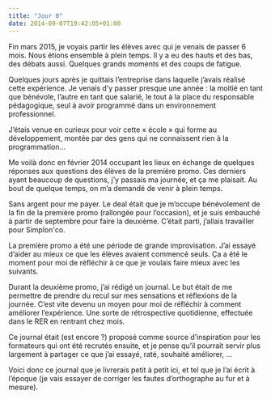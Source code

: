 ```yaml
---
title: "Jour 0"
date: 2014-09-07T19:42:05+01:00
---
```


Fin mars 2015, je voyais partir les élèves avec qui je venais de passer 6 mois.
Nous étions ensemble à plein temps. Il y a eu des hauts et des bas, des débats
aussi. Quelques grands moments et des coups de fatigue.


Quelques jours après je quittais l’entreprise dans laquelle j’avais réalisé
cette expérience. Je venais d’y passer presque une année : la moitié en tant
que bénévole, l’autre en tant que salarié, le tout à la place du responsable
pédagogique, seul à avoir programmé dans un environnement professionnel.

J’étais venue en curieux pour voir cette « école » qui forme au développement,
montée par des gens qui ne connaissent rien à la programmation…

Me voilà donc en février 2014 occupant les lieux en échange de quelques
réponses aux questions des élèves de la première promo. Ces derniers ayant
beaucoup de questions, j’y passais ma journée, et ça me plaisait. Au bout de
quelque temps, on m’a demandé de venir à plein temps.

Sans argent pour me payer. Le deal était que je m’occupe bénévolement de la fin
de la première promo (rallongée pour l’occasion), et je suis embauché à partir
de septembre pour faire la deuxième. C’était parti, j’allais travailler pour
Simplon'co.

La première promo a été une période de grande improvisation. J’ai essayé
d’aider au mieux ce que les élèves avaient commencé seuls. Ça a été le moment
pour moi de réfléchir à ce que je voulais faire mieux avec les suivants.

Durant la deuxième promo, j’ai rédigé un journal. Le but était de me permettre
de prendre du recul sur mes sensations et réflexions de la journée. C’est vite
devenu un moyen pour moi de réfléchir à comment améliorer l’expérience. Une
sorte de rétrospective quotidienne, effectuée dans le RER en rentrant chez
mois.

Ce journal était (est encore ?) proposé comme source d’inspiration pour les
formateurs qui ont été recrutés ensuite, et je pense qu’il pourrait servir plus
largement à partager ce que j’ai essayé, raté, souhaité améliorer, …

Voici donc ce journal que je livrerais petit à petit ici, et tel que je l’ai
écrit à l’époque (je vais essayer de corriger les fautes d’orthographe au fur
et à mesure).



